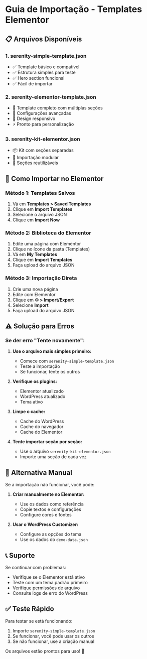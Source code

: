 # Guia de Importação - Templates Elementor

## 📋 **Arquivos Disponíveis**

### **1. serenity-simple-template.json**
- ✅ Template básico e compatível
- ✅ Estrutura simples para teste
- ✅ Hero section funcional
- ✅ Fácil de importar

### **2. serenity-elementor-template.json**
- 🎨 Template completo com múltiplas seções
- 🔧 Configurações avançadas
- 📱 Design responsivo
- ⚡ Pronto para personalização

### **3. serenity-kit-elementor.json**
- 📦 Kit com seções separadas
- 🧩 Importação modular
- 🎯 Seções reutilizáveis

## 🚀 **Como Importar no Elementor**

### **Método 1: Templates Salvos**
1. Vá em **Templates > Saved Templates**
2. Clique em **Import Templates**
3. Selecione o arquivo JSON
4. Clique em **Import Now**

### **Método 2: Biblioteca do Elementor**
1. Edite uma página com Elementor
2. Clique no ícone da pasta (Templates)
3. Vá em **My Templates**
4. Clique em **Import Templates**
5. Faça upload do arquivo JSON

### **Método 3: Importação Direta**
1. Crie uma nova página
2. Edite com Elementor
3. Clique em **⚙️ > Import/Export**
4. Selecione **Import**
5. Faça upload do arquivo JSON

## ⚠️ **Solução para Erros**

### **Se der erro "Tente novamente":**

1. **Use o arquivo mais simples primeiro:**
   - Comece com `serenity-simple-template.json`
   - Teste a importação
   - Se funcionar, tente os outros

2. **Verifique os plugins:**
   - Elementor atualizado
   - WordPress atualizado
   - Tema ativo

3. **Limpe o cache:**
   - Cache do WordPress
   - Cache do navegador
   - Cache do Elementor

4. **Tente importar seção por seção:**
   - Use o arquivo `serenity-kit-elementor.json`
   - Importe uma seção de cada vez

## 🔧 **Alternativa Manual**

Se a importação não funcionar, você pode:

1. **Criar manualmente no Elementor:**
   - Use os dados como referência
   - Copie textos e configurações
   - Configure cores e fontes

2. **Usar o WordPress Customizer:**
   - Configure as opções do tema
   - Use os dados do `demo-data.json`

## 📞 **Suporte**

Se continuar com problemas:
- Verifique se o Elementor está ativo
- Teste com um tema padrão primeiro
- Verifique permissões de arquivo
- Consulte logs de erro do WordPress

## ✅ **Teste Rápido**

Para testar se está funcionando:
1. Importe `serenity-simple-template.json`
2. Se funcionar, você pode usar os outros
3. Se não funcionar, use a criação manual

Os arquivos estão prontos para uso! 🎉